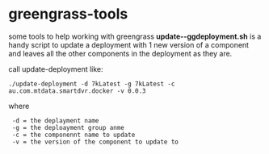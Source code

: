 # greengrass-tools
some tools to help working with greengrass
**update--ggdeployment.sh** is a handy script to update a deployment with 1 new version of a component and leaves all the other components in the deployment as they are.

call update-deployment like:

    ./update-deployment -d 7kLatest -g 7kLatest -c au.com.mtdata.smartdvr.docker -v 0.0.3

where

     -d = the deplayment name
     -g = the deploayment group anme
     -c = the componennt name to update
     -v = the version of the component to update to